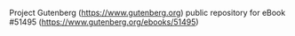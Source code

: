 Project Gutenberg (https://www.gutenberg.org) public repository for
eBook #51495 (https://www.gutenberg.org/ebooks/51495)
